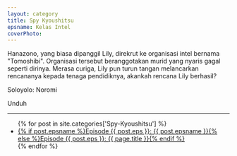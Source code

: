 ```yaml
---
layout: category
title: Spy Kyoushitsu
epsname: Kelas Intel
coverPhoto: 
---
```


Hanazono, yang biasa dipanggil Lily, direkrut ke organisasi intel bernama "Tomoshibi". Organisasi tersebut beranggotakan murid yang nyaris gagal seperti dirinya. Merasa curiga, Lily pun turun tangan melancarkan rencananya kepada tenaga pendidiknya, akankah rencana Lily berhasil?

Soloyolo: Noromi

Unduh

---
  <ul>
    {% for post in site.categories['Spy-Kyoushitsu'] %}
  <li><a href="{{ site.baseurl }}{{ post.url }}">{% if post.epsname %}Episode {{ post.eps }}: {{ post.epsname }}{% else %}Episode {{ post.eps }}: {{ page.title }}{% endif %}</a></li>
  {% endfor %}
  </ul>